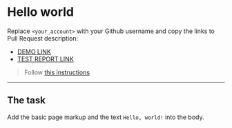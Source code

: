# Hello world
Replace `<your_account>` with your Github username and copy the links to Pull Request description:
- [DEMO LINK](https://caelum29.github.io/layout_hello-world/)
- [TEST REPORT LINK](https://caelum29.github.io/layout_hello-world/report/html_report/)

> Follow [this instructions](https://github.com/mate-academy/layout_task-guideline#how-to-solve-the-layout-tasks-on-github)
___

## The task 
Add the basic page markup and the text `Hello, world!` into the body.
